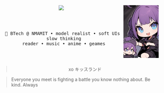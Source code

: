 <div align="center">

<img src="https://raw.githubusercontent.com/Akshara026/Akshara026/main/assets/nn.jpeg" width="22%" align="right" />

<img src="https://readme-typing-svg.demolab.com?font=Inconsolata&weight=500&size=45&duration=4000&pause=300&color=CE66B4&center=true&vCenter=true&multiline=true&repeat=false&random=false&width=1000&height=120&lines=Hello+hello;I'm+kaise,+part+time+model+worshipper+and+a+healer" width="70%" />

<br><br>

<pre>
  💼 BTech @ NMAMIT • model realist • soft UIs 
  slow thinking
  reader • music • anime • geames
</pre>

<br><br>

>   
> xo キッスランド

</div>

> Everyone you meet is fighting a battle you know nothing about. Be kind. Always